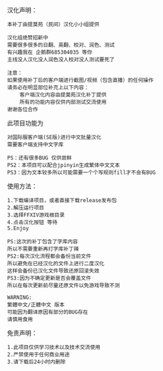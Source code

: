 汉化声明：
    
    本补丁由提莫苑（民间）汉化小小组提供
     
    汉化组绝赞招新中
    需要很多很多的日翻、英翻、校对、润色、测试
    有兴趣我在 企鹅群685304035 等你
    主线没人汉化没人润色没人校对没人测试要死了
     
    注意：
    如果使用补丁后的客户端进行截图/视频（包含直播）的任何操作
    请务必在明显部位补充上以下内容：
        客户端汉化内容由提莫苑汉化补丁提供
        所有的功能内容仅供内部测试交流使用
    谢谢各位合作
    
此项目功能为

	对国际服客户端(SE版)进行中文批量汉化
	需要客户端支持中文字库

	PS：还有很多BUG 仅供尝鲜
	PS2：本项目可以配合jpinyin生成繁体中文文本
	PS3：因为文本较多所以可能需要一个个写规则fill才不会有BUG

使用方法：

	1.下载编译项目，或者直接下载release发布包
	2.解压运行项目
	3.选择FFXIV游戏根目录
	4.点击汉化按钮 等待
	5.Enjoy

    PS:这次的补丁包含了字库内容
    所以不需要重新再打字库补丁辣
    PS2:每次汉化流程都会备份当前文件
    所以避免在已经汉化的文件上进行二度汉化
    这样会备份已汉化文件导致还原回滚失效
	PS3:因为不确定更新是否会覆盖文件
	所以在每次更新前尽量还原文件以免游戏导致不测
	
	WARNING:
	繁體中文/正體中文 版本
	可能因为翻译原因有部分的BUG存在
	请慎用食用

免责声明：

	1.此项目仅供学习技术以及技术交流使用
	2.严禁使用于任何商业用途
	3.请下载后24小时内删除